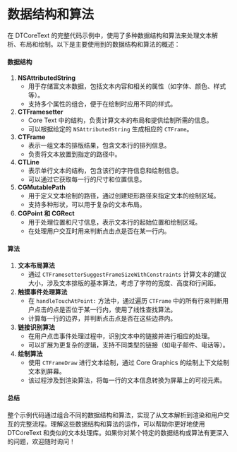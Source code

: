 # 数据结构和算法

在 DTCoreText 的完整代码示例中，使用了多种数据结构和算法来处理文本解析、布局和绘制。以下是主要使用到的数据结构和算法的概述：

#### 数据结构

1. **NSAttributedString**
   * 用于存储富文本数据，包括文本内容和相关的属性（如字体、颜色、样式等）。
   * 支持多个属性的组合，便于在绘制时应用不同的样式。
2. **CTFramesetter**
   * Core Text 中的结构，负责计算文本的布局和提供绘制所需的信息。
   * 可以根据给定的 `NSAttributedString` 生成相应的 `CTFrame`。
3. **CTFrame**
   * 表示一组文本的排版结果，包含文本行的排列信息。
   * 负责将文本放置到指定的路径中。
4. **CTLine**
   * 表示单行文本的结构，包含该行的字符信息和绘制信息。
   * 可以通过它获取每一行的尺寸和位置信息。
5. **CGMutablePath**
   * 用于定义文本绘制的路径，通过创建矩形路径来指定文本的绘制区域。
   * 支持多种形状，可以用于复杂的文本布局。
6. **CGPoint 和 CGRect**
   * 用于处理位置和尺寸信息，表示文本行的起始位置和绘制区域。
   * 在处理用户交互时用来判断点击点是否在某一行内。

#### 算法

1. **文本布局算法**
   * 通过 `CTFramesetterSuggestFrameSizeWithConstraints` 计算文本的建议大小，涉及文本排版的基本算法，考虑了字符的宽度、高度和行间距。
2. **触摸事件处理算法**
   * 在 `handleTouchAtPoint:` 方法中，通过遍历 `CTFrame` 中的所有行来判断用户点击的点是否位于某一行内，使用了线性查找算法。
   * 计算每一行的边界，并判断点击点是否在这些边界内。
3. **链接识别算法**
   * 在用户点击事件处理过程中，识别文本中的链接并进行相应的处理。
   * 可以扩展为更复杂的逻辑，支持不同类型的链接（如电子邮件、电话等）。
4. **绘制算法**
   * 使用 `CTFrameDraw` 进行文本绘制，通过 Core Graphics 的绘制上下文绘制文本到屏幕。
   * 该过程涉及到渲染算法，将每一行的文本信息转换为屏幕上的可视元素。

#### 总结

整个示例代码通过组合不同的数据结构和算法，实现了从文本解析到渲染和用户交互的完整流程。理解这些数据结构和算法的运作，可以帮助你更好地使用 DTCoreText 和类似的文本处理库。如果你对某个特定的数据结构或算法有更深入的问题，欢迎随时询问！
